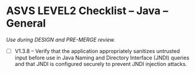# ASVS LEVEL2 Checklist – Java – General

_Use during DESIGN and PRE-MERGE review._

- [ ] V1.3.8 – Verify that the application appropriately sanitizes untrusted input before use in Java Naming and Directory Interface (JNDI) queries and that JNDI is configured securely to prevent JNDI injection attacks.
